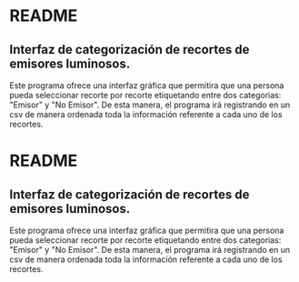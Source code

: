 # README

## Interfaz de categorización de recortes de emisores luminosos.

Este programa ofrece una interfaz gráfica que permitira que una persona pueda seleccionar recorte por recorte etiquetando entre dos categorias: "Emisor" y "No Emisor". De esta manera, el programa irá registrando en un csv de manera ordenada toda la información referente a cada uno de los recortes.

# README

## Interfaz de categorización de recortes de emisores luminosos.

Este programa ofrece una interfaz gráfica que permitira que una persona pueda seleccionar recorte por recorte etiquetando entre dos categorias: "Emisor" y "No Emisor". De esta manera, el programa irá registrando en un csv de manera ordenada toda la información referente a cada uno de los recortes.
